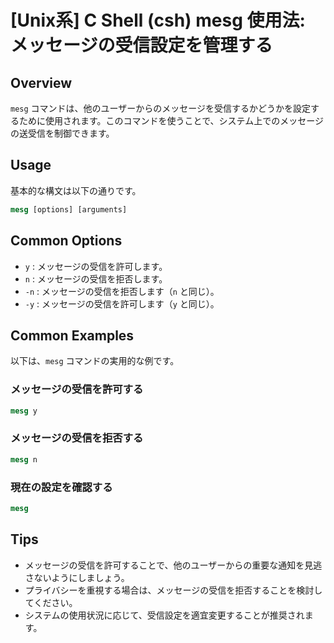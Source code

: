 # [Unix系] C Shell (csh) mesg 使用法: メッセージの受信設定を管理する

## Overview
`mesg` コマンドは、他のユーザーからのメッセージを受信するかどうかを設定するために使用されます。このコマンドを使うことで、システム上でのメッセージの送受信を制御できます。

## Usage
基本的な構文は以下の通りです。

```csh
mesg [options] [arguments]
```

## Common Options
- `y` : メッセージの受信を許可します。
- `n` : メッセージの受信を拒否します。
- `-n` : メッセージの受信を拒否します（`n` と同じ）。
- `-y` : メッセージの受信を許可します（`y` と同じ）。

## Common Examples
以下は、`mesg` コマンドの実用的な例です。

### メッセージの受信を許可する
```csh
mesg y
```

### メッセージの受信を拒否する
```csh
mesg n
```

### 現在の設定を確認する
```csh
mesg
```

## Tips
- メッセージの受信を許可することで、他のユーザーからの重要な通知を見逃さないようにしましょう。
- プライバシーを重視する場合は、メッセージの受信を拒否することを検討してください。
- システムの使用状況に応じて、受信設定を適宜変更することが推奨されます。